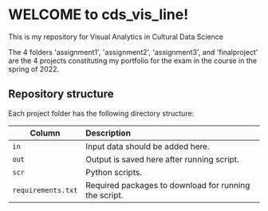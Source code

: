 # WELCOME to cds_vis_line!
This is my repository for Visual Analytics in Cultural Data Science

The 4 folders 'assignment1', 'assignment2', 'assignment3', and 'finalproject' are the 4 projects constituting my portfolio for the exam in the course in the spring of 2022.

## Repository structure
Each project folder has the following directory structure:

| Column | Description|
|--------|:-----------|
```in```| Input data should be added here.
```out``` | Output is saved here after running script.
```scr``` | Python scripts.
```requirements.txt``` | Required packages to download for running the script.

